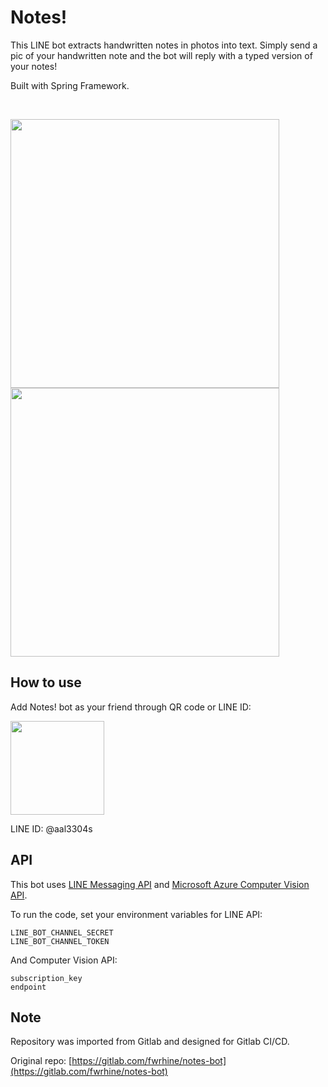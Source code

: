 # Notes!

This LINE bot extracts handwritten notes in photos into text. Simply send a pic 
of your handwritten note and the bot will reply with a typed version of your notes!

Built with Spring Framework.

<br>
<p float="left">
  <img src="https://gitlab.com/fwrhine/notes-bot/-/raw/master/images/ss1.png" height="430" />
  <img src="https://gitlab.com/fwrhine/notes-bot/-/raw/master/images/ss2.png" height="430" />
</p>

## How to use
Add Notes! bot as your friend through QR code or LINE ID:

<img src="https://gitlab.com/fwrhine/notes-bot/-/raw/master/images/qr.png" height="150">

LINE ID: @aal3304s

## API
This bot uses [LINE Messaging API](https://developers.line.biz/en/docs/messaging-api/overview/#what-you-can-do) and [Microsoft Azure Computer Vision API](https://docs.microsoft.com/en-au/azure/cognitive-services/computer-vision/).

To run the code, set your environment variables for LINE API:
```
LINE_BOT_CHANNEL_SECRET
LINE_BOT_CHANNEL_TOKEN
```
And Computer Vision API:
```
subscription_key
endpoint
```

## Note
Repository was imported from Gitlab and designed for Gitlab CI/CD.

Original repo: [https://gitlab.com/fwrhine/notes-bot](https://gitlab.com/fwrhine/notes-bot)
